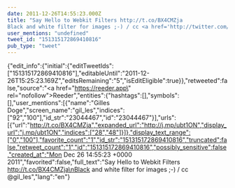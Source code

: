 ```yaml
---
date: 2011-12-26T14:55:23.000Z
title: "Say Hello to Webkit Filters http://t.co/BX4CMZja
Black and white filter for images ;-) / cc <a href='http://twitter.com/gil_les'>@gil_les</a>″"
user_mentions: "undefined"
tweet_id: "151315172869410816"
pub_type: "tweet"
---
```

{"edit_info":{"initial":{"editTweetIds":["151315172869410816"],"editableUntil":"2011-12-26T15:25:23.169Z","editsRemaining":"5","isEditEligible":true}},"retweeted":false,"source":"<a href=\"https://reeder.app\" rel=\"nofollow\">Reeder</a>","entities":{"hashtags":[],"symbols":[],"user_mentions":[{"name":"Gilles Doge","screen_name":"gil_les","indices":["92","100"],"id_str":"23044467","id":"23044467"}],"urls":[{"url":"http://t.co/BX4CMZja","expanded_url":"http://j.mp/ubt1ON","display_url":"j.mp/ubt1ON","indices":["28","48"]}]},"display_text_range":["0","100"],"favorite_count":"1","id_str":"151315172869410816","truncated":false,"retweet_count":"1","id":"151315172869410816","possibly_sensitive":false,"created_at":"Mon Dec 26 14:55:23 +0000 2011","favorited":false,"full_text":"Say Hello to Webkit Filters http://t.co/BX4CMZja\nBlack and white filter for images ;-) / cc @gil_les","lang":"en"}

